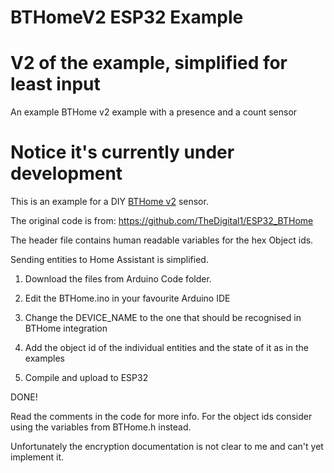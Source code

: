 # BTHomeV2 ESP32 Example
# V2 of the example, simplified for least input
An example BTHome v2 example with a presence and a count sensor

# Notice it's currently under development

This is an example for a DIY [BTHome v2](https://bthome.io/) sensor.

The original code is from: https://github.com/TheDigital1/ESP32_BTHome

The header file contains human readable variables for the hex Object ids.

Sending entities to Home Assistant is simplified.

1) Download the files from Arduino Code folder.

2) Edit the BTHome.ino in your favourite Arduino IDE 

3) Change the DEVICE_NAME to the one that should be recognised in BTHome integration

4) Add the object id of the individual entities and the state of it as in the examples

5) Compile and upload to ESP32

DONE!

Read the comments in the code for more info. 
For the object ids consider using the variables from BTHome.h instead.

Unfortunately the encryption documentation is not clear to me and can't yet implement it.
